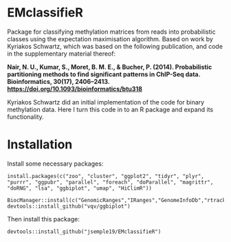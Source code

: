 # EMclassifieR
Package for classifying methylation matrices from reads into probabilistic classes using the expectation maximisation algorithm. Based on work by Kyriakos Schwartz, which was based on the following publication, and code in the supplementary material thereof:

__Nair, N. U., Kumar, S., Moret, B. M. E., & Bucher, P. (2014). Probabilistic partitioning methods to find significant patterns in ChIP-Seq data. Bioinformatics, 30(17), 2406–2413. https://doi.org/10.1093/bioinformatics/btu318__

Kyriakos Schwartz did an initial implementation of the code for binary methylation data. Here I turn this code in to an R package and expand its functionality.

# Installation
Install some necessary packages:
```
install.packages(c("zoo", "cluster", "ggplot2", "tidyr", "plyr", "purrr", "ggpubr", "parallel", "foreach", "doParallel", "magrittr", "doRNG", "lsa", "ggbiplot", "umap", "HiClimR"))

BiocManager::install(c("GenomicRanges","IRanges","GenomeInfoDb","rtracklayer","Gviz","TxDb.Celegans.UCSC.ce11.refGene","maigesPack","HiClimR"))
devtools::install_github("vqv/ggbiplot")
```

Then install this package:
```
devtools::install_github("jsemple19/EMclassifieR")
```
